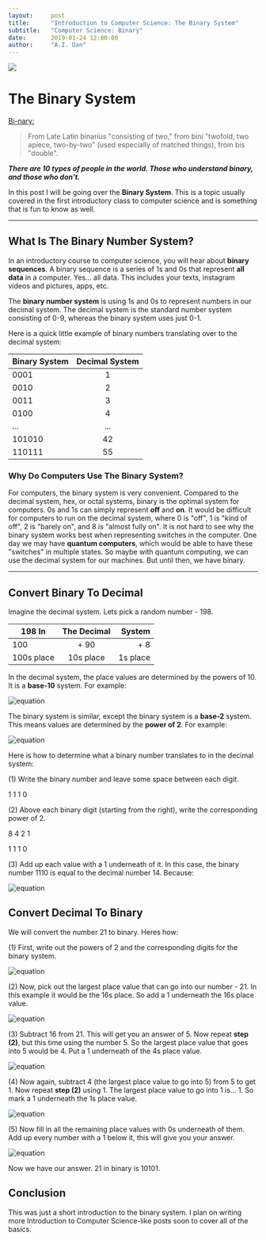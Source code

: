 ```yaml
---
layout:     post
title:      "Introduction to Computer Science: The Binary System"
subtitle:   "Computer Science: Binary"
date:       2019-01-24 12:00:00
author:     "A.I. Dan"
---
```

<img src='https://github.com/A-I-dan/blog/blob/master/images/binary-1695478_1920.jpg?raw=true'>

# The Binary System

[Bi-nary:](https://www.etymonline.com/word/binary)
>From Late Latin binarius "consisting of two," from bini "twofold, two apiece, two-by-two" (used especially of matched things), from bis "double".


<b><i>There are 10 types of people in the world. Those who understand binary, and those who don't.</i></b>

In this post I will be going over the <b>Binary System</b>. This is a topic usually covered in the first introductory class to computer science and is something that is fun to know as well.

<hr>

## What Is The Binary Number System?

In an introductory course to computer science, you will hear about <b>binary sequences</b>. A binary sequence is a series of 1s and 0s that represent <b>all data</b> in a computer. Yes... all data. This includes your texts, instagram videos and pictures, apps, etc.

The <b>binary number system</b> is using 1s and 0s to represent numbers in our decimal system. The decimal system is the standard number system consisting of 0-9, whereas the binary system uses just 0-1.

Here is a quick little example of binary numbers translating over to the decimal system:

| Binary System | Decimal    System |
| ------------- |:-----------------:|
| 0001          |         1         |
| 0010          |         2         |
| 0011          |         3         |
| 0100          |         4         |
| ...           |        ...        |
| 101010        |        42         |
| 110111        |        55         |

### Why Do Computers Use The Binary System?

For computers, the binary system is very convenient. Compared to the decimal system, hex, or octal systems, binary is the optimal system for computers. 0s and 1s can simply represent <b>off</b> and <b>on</b>. It would be difficult for computers to run on the decimal system, where 0 is "off", 1 is "kind of off", 2 is "barely on", and 8 is "almost fully on". It is not hard to see why the binary system works best when representing switches in the computer. One day we may have <b>quantum computers</b>, which would be able to have these "switches" in multiple states. So maybe with quantum computing, we can use the decimal system for our machines. But until then, we have binary.

<hr>

## Convert Binary To Decimal

Imagine the decimal system. Lets pick a random number - 198.

| 198 In     | The  Decimal |   System |
| ---------- |:------------:| --------:|
| 100        |     + 90     |      + 8 |
| 100s place |  10s place   | 1s place |

In the decimal system, the place values are determined by the powers of 10. It is a <b>base-10</b> system. For example:

![equation](http://mathurl.com/render.cgi?10%5E0%20-%2010%5E1%20-%2010%5E2%20-%2010%5E3%2C%20etc%0A%0A1s%20%20-%2010s%20-%20100s%20-%201000s%2C%20etc%5Cnocache)

The binary system is similar, except the binary system is a <b>base-2</b> system. This means values are determined by the <b>power of 2</b>. For example:

![equation](http://mathurl.com/render.cgi?2%5E0%20-%202%5E1%20-%202%5E2%20-%202%5E3%20-%202%5E4%20-%202%5E5%0A%0A1s%20%20-%202s%20-%204s%20-%208s%20-%2016s%20-%2032s%5Cnocache)

Here is how to determine what a binary number translates to in the decimal system:

(1) Write the binary number and leave some space between each digit.

1  1  1  0

(2) Above each binary digit (starting from the right), write the corresponding power of 2.

8  4  2  1

1  1  1  0

(3) Add up each value with a 1 underneath of it. In this case, the binary number 1110 is equal to the decimal number 14. Because:

![equation](http://mathurl.com/render.cgi?2%5E3%2C%202%5E2%2C%202%5E1%2C%202%5E0%0A%0A1%20-%201%20-%201%20-%200%0A%0A8+%204+2+%200%20%20%3D%2014%0A%5Cnocache)

## Convert Decimal To Binary

We will convert the number 21 to binary. Heres how:

(1) First, write out the powers of 2 and the corresponding digits for the binary system.

![equation](http://mathurl.com/render.cgi?%5Ctextmode%202%5E4%2C%202%5E3%2C%202%5E2%2C%202%5E1%2C%202%5E0%0A%0A16s%2C8s%2C4s%2C2s%2C1s%5Cnocache)

(2) Now, pick out the largest place value that can go into our number - 21. In this example it would be the 16s place. So add a 1 underneath the 16s place value.

![equation](http://mathurl.com/render.cgi?%5Ctextmode%202%5E4%2C%202%5E3%2C%202%5E2%2C%202%5E1%2C%202%5E0%0A%0A16s%2C8s%2C4s%2C2s%2C1s%0A%0A1%5Cnocache)

(3) Subtract 16 from 21. This will get you an answer of 5. Now repeat <b>step (2)</b>, but this time using the number 5. So the largest place value that goes into 5 would be 4. Put a 1 underneath of the 4s place value.

![equation](http://mathurl.com/render.cgi?%5Ctextmode%202%5E4%2C%202%5E3%2C%202%5E2%2C%202%5E1%2C%202%5E0%0A%0A16s%2C8s%2C4s%2C2s%2C1s%0A%0A1%20-%20-%20-%201%20-%20-%20-%20-%5Cnocache)

(4) Now again, subtract 4 (the largest place value to go into 5) from 5 to get 1. Now repeat <b>step (2)</b> using 1. The largest place value to go into 1 is... 1. So mark a 1 underneath the 1s place value.

![equation](http://mathurl.com/render.cgi?%5Ctextmode%202%5E4%2C%202%5E3%2C%202%5E2%2C%202%5E1%2C%202%5E0%0A%0A16s%2C8s%2C4s%2C2s%2C1s%0A%0A1%20-%20-%20-%201%20-%20-%20-1%5Cnocache)

(5) Now fill in all the remaining place values with 0s underneath of them. Add up every number with a 1 below it, this will give you your answer.

![equation](http://mathurl.com/render.cgi?%5Ctextmode%202%5E4%2C%202%5E3%2C%202%5E2%2C%202%5E1%2C%202%5E0%0A%0A16s%2C8s%2C4s%2C2s%2C1s%0A%0A1%20-%200%20-%201%20-0%20-1%5Cnocache)

Now we have our answer. 21 in binary is 10101.

## Conclusion

This was just a short introduction to the binary system. I plan on writing more Introduction to Computer Science-like posts soon to cover all of the basics. 

